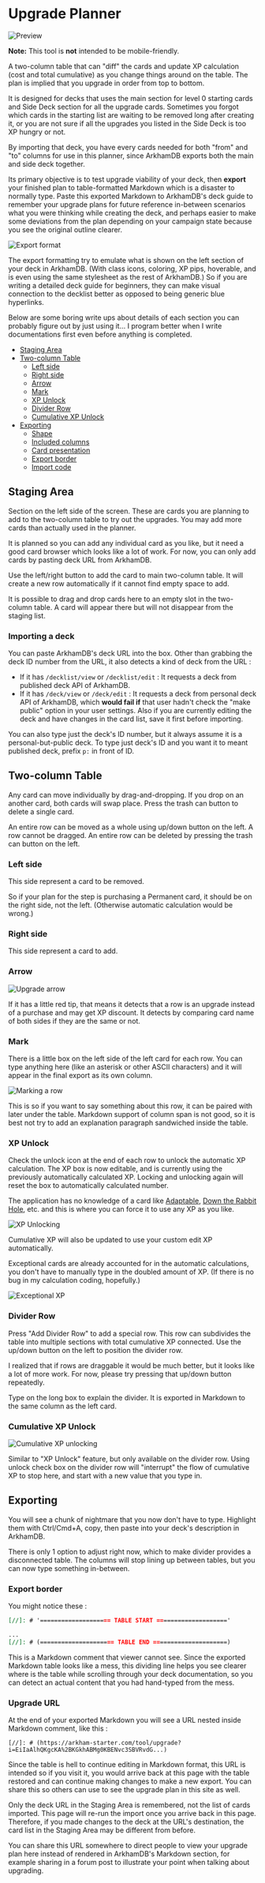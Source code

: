 # Upgrade Planner

![Preview](../../../static/image/documentation/tool/upgrade/preview.png)

**Note:** This tool is **not** intended to be mobile-friendly.

A two-column table that can "diff" the cards and update XP calculation (cost and total cumulative) as you change things around on the table. The plan is implied that you upgrade in order from top to bottom.

It is designed for decks that uses the main section for level 0 starting cards and Side Deck section for all the upgrade cards. Sometimes you forgot which cards in the starting list are waiting to be removed long after creating it, or you are not sure if all the upgrades you listed in the Side Deck is too XP hungry or not.

By importing that deck, you have every cards needed for both "from" and "to" columns for use in this planner, since ArkhamDB exports both the main and side deck together.

Its primary objective is to test upgrade viability of your deck, then **export** your finished plan to table-formatted Markdown which is a disaster to normally type. Paste this exported Markdown to ArkhamDB's deck guide to remember your upgrade plans for future reference in-between scenarios what you were thinking while creating the deck, and perhaps easier to make some deviations from the plan depending on your campaign state because you see the original outline clearer.

![Export format](../../../static/image/documentation/tool/upgrade/export-format.png)

The export formatting try to emulate what is shown on the left section of your deck in ArkhamDB. (With class icons, coloring, XP pips, hoverable, and is even using the same stylesheet as the rest of ArkhamDB.) So if you are writing a detailed deck guide for beginners, they can make visual connection to the decklist better as opposed to being generic blue hyperlinks.

Below are some boring write ups about details of each section you can probably figure out by just using it... I program better when I write documentations first even before anything is completed.

- [Staging Area](#staging-area)
- [Two-column Table](#two-column-table)
  - [Left side](#left-side)
  - [Right side](#right-side)
  - [Arrow](#arrow)
  - [Mark](#mark)
  - [XP Unlock](#xp-unlock)
  - [Divider Row](#divider-row)
  - [Cumulative XP Unlock](#cumulative-xp-unlock)
- [Exporting](#exporting)
  - [Shape](#shape)
  - [Included columns](#included-columns)
  - [Card presentation](#card-presentation)
  - [Export border](#export-border)
  - [Import code](#import-code)

## Staging Area

Section on the left side of the screen. These are cards you are planning to add to the two-column table to try out the upgrades. You may add more cards than actually used in the planner.

It is planned so you can add any individual card as you like, but it need a good card browser which looks like a lot of work. For now, you can only add cards by pasting deck URL from ArkhamDB.

Use the left/right button to add the card to main two-column table. It will create a new row automatically if it cannot find empty space to add.

It is possible to drag and drop cards here to an empty slot in the two-column table. A card will appear there but will not disappear from the staging list.

### Importing a deck

You can paste ArkhamDB's deck URL into the box. Other than grabbing the deck ID number from the URL, it also detects a kind of deck from the URL :

- If it has `/decklist/view` or `/decklist/edit` : It requests a deck from published deck API of ArkhamDB.
- If it has `/deck/view` or `/deck/edit` : It requests a deck from personal deck API of ArkhamDB, which **would fail if** that user hadn't check the "make public" option in your user settings. Also if you are currently editing the deck and have changes in the card list, save it first before importing.

You can also type just the deck's ID number, but it always assume it is a personal-but-public deck. To type just deck's ID and you want it to meant published deck, prefix `p:` in front of ID.

## Two-column Table

Any card can move individually by drag-and-dropping. If you drop on an another card, both cards will swap place. Press the trash can button to delete a single card.

An entire row can be moved as a whole using up/down button on the left. A row cannot be dragged. An entire row can be deleted by pressing the trash can button on the left.

### Left side

This side represent a card to be removed.

So if your plan for the step is purchasing a Permanent card, it should be on the right side, not the left. (Otherwise automatic calculation would be wrong.)

### Right side

This side represent a card to add.

### Arrow

![Upgrade arrow](../../../static/image/documentation/tool/upgrade/upgrade-arrow.png)

If it has a little red tip, that means it detects that a row is an upgrade instead of a purchase and may get XP discount. It detects by comparing card name of both sides if they are the same or not.

### Mark

There is a little box on the left side of the left card for each row. You can type anything here (like an asterisk or other ASCII characters) and it will appear in the final export as its own column.

![Marking a row](../../../static/image/documentation/tool/upgrade/marking.png)

This is so if you want to say something about this row, it can be paired with later under the table. Markdown support of column span is not good, so it is best not try to add an explanation paragraph sandwiched inside the table.

### XP Unlock

Check the unlock icon at the end of each row to unlock the automatic XP calculation. The XP box is now editable, and is currently using the previously automatically calculated XP. Locking and unlocking again will reset the box to automatically calculated number.

The application has no knowledge of a card like [Adaptable](https://arkhamdb.com/card/02110), [Down the Rabbit Hole](https://arkhamdb.com/card/08059), etc. and this is where you can force it to use any XP as you like.

![XP Unlocking](../../../static/image/documentation/tool/upgrade/xp-unlock.png)

Cumulative XP will also be updated to use your custom edit XP automatically.

Exceptional cards are already accounted for in the automatic calculations, you don't have to manually type in the doubled amount of XP. (If there is no bug in my calculation coding, hopefully.)

![Exceptional XP](../../../static/image/documentation/tool/upgrade/exceptional-xp.png)

### Divider Row

Press "Add Divider Row" to add a special row. This row can subdivides the table into multiple sections with total cumulative XP connected. Use the up/down button on the left to position the divider row.

I realized that if rows are draggable it would be much better, but it looks like a lot of more work. For now, please try pressing that up/down button repeatedly.

Type on the long box to explain the divider. It is exported in Markdown to the same column as the left card.

### Cumulative XP Unlock

![Cumulative XP unlocking](../../../static/image/documentation/tool/upgrade/cxp-unlock.png)

Similar to "XP Unlock" feature, but only available on the divider row. Using unlock check box on the divider row will "interrupt" the flow of cumulative XP to stop here, and start with a new value that you type in.

## Exporting

You will see a chunk of nightmare that you now don't have to type. Highlight them with Ctrl/Cmd+A, copy, then paste into your deck's description in ArkhamDB.

There is only 1 option to adjust right now, which to make divider provides a disconnected table. The columns will stop lining up between tables, but you can now type something in-between.

### Export border

You might notice these :

```md
[//]: # '==================== TABLE START ===================='

...
[//]: # (===================== TABLE END =====================)
```

This is a Markdown comment that viewer cannot see. Since the exported Markdown table looks like a mess, this dividing line helps you see clearer where is the table while scrolling through your deck documentation, so you can detect an actual content that you had hand-typed from the mess.

### Upgrade URL

At the end of your exported Markdown you will see a URL nested inside Markdown comment, like this :

```
[//]: # (https://arkham-starter.com/tool/upgrade?i=EiIaAlhQKgcKA%2BKGkhABMg0KBENvc3SBVRvdG...)
```

Since the table is hell to continue editing in Markdown format, this URL is intended so if you visit it, you would arrive back at this page with the table restored and can continue making changes to make a new export. You can share this so others can use to see the upgrade plan in this site as well.

Only the deck URL in the Staging Area is remembered, not the list of cards imported. This page will re-run the import once you arrive back in this page. Therefore, if you made changes to the deck at the URL's destination, the card list in the Staging Area may be different from before.

You can share this URL somewhere to direct people to view your upgrade plan here instead of rendered in ArkhamDB's Markdown section, for example sharing in a forum post to illustrate your point when talking about upgrading.
